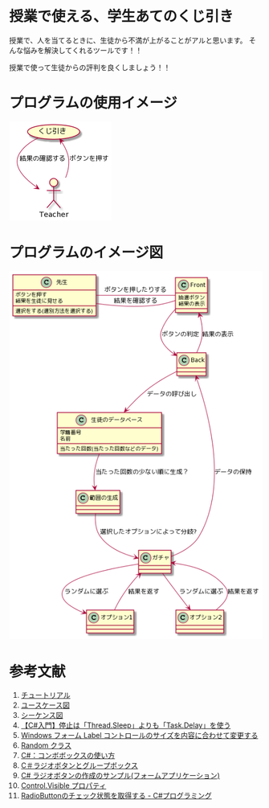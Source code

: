 # 授業で使える、学生あてのくじ引き

授業で、人を当てるときに、生徒から不満が上がることがアルと思います。
そんな悩みを解決してくれるツールです！！

授業で使って生徒からの評判を良くしましょう！！

# プログラムの使用イメージ
![](./images/usecase.png)

# プログラムのイメージ図
![](./images/activity.png)




# 参考文献
1. [チュートリアル](https://plantuml.com/ja/)
1. [ユースケース図](https://plantuml.com/ja/use-case-diagram)
1. [シーケンス図](https://plantuml.com/ja/sequence-diagram)
1. [【C#入門】停止は「Thread.Sleep」よりも「Task.Delay」を使う](https://www.sejuku.net/blog/54567)
1. [Windows フォーム Label コントロールのサイズを内容に合わせて変更する](https://docs.microsoft.com/ja-jp/dotnet/desktop/winforms/controls/how-to-size-a-windows-forms-label-control-to-fit-its-contents?view=netframeworkdesktop-4.8)
1. [Random クラス](https://docs.microsoft.com/ja-jp/dotnet/api/system.random?view=net-5.0)
1. [C#：コンボボックスの使い方](https://dianxnao.com/csコンボボックスの使い方/)
1. [C＃ラジオボタンとグループボックス](https://anderson02.com/cs/winforms/post-142/)
1. [C# ラジオボタンの作成のサンプル(フォームアプリケーション)](https://itsakura.com/csharp-form-radiobutton)
1. [Control.Visible プロパティ](https://docs.microsoft.com/ja-jp/dotnet/api/system.windows.forms.control.visible?view=net-5.0)
1. [RadioButtonのチェック状態を取得する - C#プログラミング](https://www.ipentec.com/document/csharp-using-radiobutton)